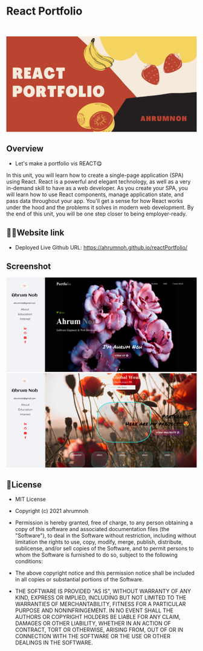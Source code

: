# React Portfolio
<p><img src=""> </p>


![React Portfolio Ahrum Noh](https://github.com/ahrumnoh/reactPortfolio/blob/main/image/REACT%20Portfolio.jpg?raw=true)


  ## Overview
  * Let's make a portfolio vis REACT😋

  <p> In this unit, you will learn how to create a single-page application (SPA) using React. React is a powerful and elegant technology, as well as a very in-demand skill to have as a web developer. As you create your SPA, you will learn how to use React components, manage application state, and pass data throughout your app. You'll get a sense for how React works under the hood and the problems it solves in modern web development. By the end of this unit, you will be one step closer to being employer-ready.</p>
  
 

 ## 👨‍🦯Website link ##

   * Deployed Live Github URL: https://ahrumnoh.github.io/reactPortfolio/
  ## Screenshot
  ![Mainpage](https://github.com/ahrumnoh/reactPortfolio/blob/main/image/Screenshot%20(117).png?raw=true)
  ![Mainpage 2](https://github.com/ahrumnoh/reactPortfolio/blob/main/image/Screenshot.png?raw=true)

  

  ## 🚩License

*   MIT License

* Copyright (c) 2021 ahrumnoh

* Permission is hereby granted, free of charge, to any person obtaining a copy
of this software and associated documentation files (the "Software"), to deal
in the Software without restriction, including without limitation the rights
to use, copy, modify, merge, publish, distribute, sublicense, and/or sell
copies of the Software, and to permit persons to whom the Software is
furnished to do so, subject to the following conditions:

* The above copyright notice and this permission notice shall be included in all
copies or substantial portions of the Software.

* THE SOFTWARE IS PROVIDED "AS IS", WITHOUT WARRANTY OF ANY KIND, EXPRESS OR
IMPLIED, INCLUDING BUT NOT LIMITED TO THE WARRANTIES OF MERCHANTABILITY,
FITNESS FOR A PARTICULAR PURPOSE AND NONINFRINGEMENT. IN NO EVENT SHALL THE
AUTHORS OR COPYRIGHT HOLDERS BE LIABLE FOR ANY CLAIM, DAMAGES OR OTHER
LIABILITY, WHETHER IN AN ACTION OF CONTRACT, TORT OR OTHERWISE, ARISING FROM,
OUT OF OR IN CONNECTION WITH THE SOFTWARE OR THE USE OR OTHER DEALINGS IN THE
SOFTWARE.

